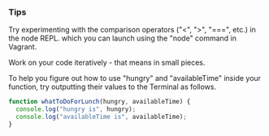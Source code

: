 ### Tips
Try experimenting with the comparison operators ("<", ">", "===", etc.) in the node REPL. which you can launch using the "node" command in Vagrant.

Work on your code iteratively - that means in small pieces.

To help you figure out how to use "hungry" and "availableTime" inside your function, try outputting their values to the Terminal as follows.

``` javascript
function whatToDoForLunch(hungry, availableTime) {
  console.log("hungry is", hungry);
  console.log("availableTime is", availableTime);
}
```